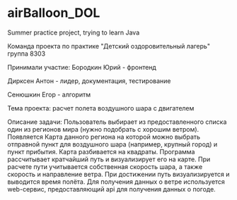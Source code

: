 # airBalloon_DOL
Summer practice project, trying to learn Java

Команда проекта по практике "Детский оздоровительный лагерь"
группа 8303

Принимали участие:
Бородкин Юрий - фронтенд 

Дирксен Антон - лидер, документация, тестирование

Сенюшкин Егор - алгоритм

Тема проекта: расчет полета воздушного шара с двигателем

Описание задачи: Пользователь выбирает из предоставленного списка один из регионов мира (нужно подобрать с хорошим ветром). Появляется Карта данного региона на которой можно выбрать отправной пункт для воздушного шара (например, крупный город) и пункт прибытия. Карта разбивается на квадраты. Программа рассчитывает кратчайший путь и визуализирует его на карте. При расчете пути учитывается собственная скорость шара, а также скорость и направление ветра.  При достижении путь визуализируется и выводится время полёта. Для получения данных о ветре используется web-сервис, предоставляющий api для получения данных о погоде.
